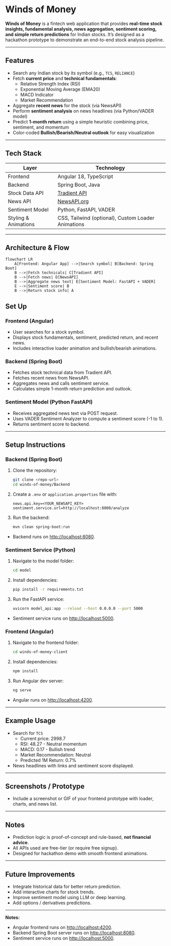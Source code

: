 # Winds of Money

**Winds of Money** is a fintech web application that provides **real-time stock insights, fundamental analysis, news aggregation, sentiment scoring, and simple return predictions** for Indian stocks. It’s designed as a hackathon prototype to demonstrate an end-to-end stock analysis pipeline.

---

## Features

- Search any Indian stock by its symbol (e.g., `TCS`, `RELIANCE`)  
- Fetch **current price** and **technical fundamentals**:
  - Relative Strength Index (RSI)  
  - Exponential Moving Average (EMA20)  
  - MACD Indicator  
  - Market Recommendation  
- Aggregate **recent news** for the stock (via NewsAPI)  
- Perform **sentiment analysis** on news headlines (via Python/VADER model)  
- Predict **1-month return** using a simple heuristic combining price, sentiment, and momentum  
- Color-coded **Bullish/Bearish/Neutral outlook** for easy visualization  

---

## Tech Stack

| Layer             | Technology                  |
|------------------|-----------------------------|
| Frontend          | Angular 18, TypeScript      |
| Backend           | Spring Boot, Java           |
| Stock Data API    | [Tradient API](https://www.tradient.com/) |
| News API          | [NewsAPI.org](https://newsapi.org/) |
| Sentiment Model   | Python, FastAPI, VADER      |
| Styling & Animations | CSS, Tailwind (optional), Custom Loader Animations |

---

## Architecture & Flow

```mermaid
flowchart LR
    A[Frontend: Angular App] -->|Search symbol| B[Backend: Spring Boot]
    B -->|Fetch technicals| C[Tradient API]
    B -->|Fetch news| D[NewsAPI]
    B -->|Aggregate news text| E[Sentiment Model: FastAPI + VADER]
    E -->|Sentiment score| B
    B -->|Return stock info| A
```

## Set Up

### Frontend (Angular)
- User searches for a stock symbol.
- Displays stock fundamentals, sentiment, predicted return, and recent news.
- Includes interactive loader animation and bullish/bearish animations.

### Backend (Spring Boot)
- Fetches stock technical data from Tradient API.
- Fetches recent news from NewsAPI.
- Aggregates news and calls sentiment service.
- Calculates simple 1-month return prediction and outlook.

### Sentiment Model (Python FastAPI)
- Receives aggregated news text via POST request.
- Uses VADER Sentiment Analyzer to compute a sentiment score (-1 to 1).
- Returns sentiment score to backend.

---

## Setup Instructions

### Backend (Spring Boot)
1. Clone the repository:
    ```bash
    git clone <repo-url>
    cd winds-of-money/Backend
    ```
2. Create a `.env` or `application.properties` file with:
    ```properties
    news.api.key=<YOUR_NEWSAPI_KEY>
    sentiment.service.url=http://localhost:8000/analyze
    ```
3. Run the backend:
    ```bash
    mvn clean spring-boot:run
    ```
- Backend runs on [http://localhost:8080](http://localhost:8080).

### Sentiment Service (Python)
1. Navigate to the model folder:
    ```bash
    cd model
    ```
2. Install dependencies:
    ```bash
    pip install -r requirements.txt
    ```
3. Run the FastAPI service:
    ```bash
    uvicorn model_api:app --reload --host 0.0.0.0 --port 5000
    ```
- Sentiment service runs on [http://localhost:5000](http://localhost:5000).

### Frontend (Angular)
1. Navigate to the frontend folder:
    ```bash
    cd winds-of-money-client
    ```
2. Install dependencies:
    ```bash
    npm install
    ```
3. Run Angular dev server:
    ```bash
    ng serve
    ```
- Angular runs on [http://localhost:4200](http://localhost:4200).

---

## Example Usage
- Search for `TCS`
    - Current price: 2998.7
    - RSI: 48.27 - Neutral momentum
    - MACD: 0.17 - Bullish trend
    - Market Recommendation: Neutral
    - Predicted 1M Return: 0.7%
- News headlines with links and sentiment score displayed.

---

## Screenshots / Prototype
- Include a screenshot or GIF of your frontend prototype with loader, charts, and news list.

---

## Notes
- Prediction logic is proof-of-concept and rule-based, **not financial advice**.
- All APIs used are free-tier (or require free signup).
- Designed for hackathon demo with smooth frontend animations.

---

## Future Improvements
- Integrate historical data for better return prediction.
- Add interactive charts for stock trends.
- Improve sentiment model using LLM or deep learning.
- Add options / derivatives predictions.

---


**Notes:**  
- Angular frontend runs on [http://localhost:4200](http://localhost:4200).  
- Backend Spring Boot server runs on [http://localhost:8080](http://localhost:8080).  
- Sentiment service runs on [http://localhost:5000](http://localhost:5000).  
